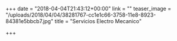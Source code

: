 +++
date = "2018-04-04T21:43:12+00:00"
link = ""
teaser_image = "/uploads/2018/04/04/38281767-cc1e1c66-3758-11e8-8923-84381e5bbcb7.jpg"
title = "Servicios Electro Mecanico"

+++
